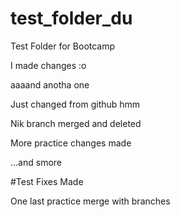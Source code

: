 # test_folder_du
Test Folder for Bootcamp

I made changes :o

aaaand anotha one

Just changed from github hmm

Nik branch merged and deleted

More practice changes made

...and smore

#Test Fixes Made

One last practice merge with branches